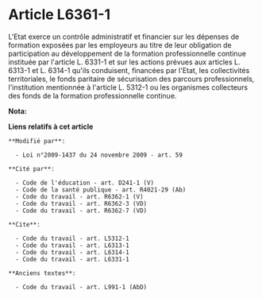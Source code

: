 # Article L6361-1

L'Etat exerce un contrôle administratif et financier sur les dépenses de formation exposées par les employeurs au titre de
leur obligation de participation au développement de la formation professionnelle continue instituée par l'article L. 6331-1
et sur les actions prévues aux articles L. 6313-1 et L. 6314-1 qu'ils conduisent, financées par l'Etat, les collectivités
territoriales, le fonds paritaire de sécurisation des parcours professionnels, l'institution mentionnée à l'article L. 5312-1
ou les organismes collecteurs des fonds de la formation professionnelle continue.

**Nota:**



**Liens relatifs à cet article**

	**Modifié par**:

	  - Loi n°2009-1437 du 24 novembre 2009 - art. 59

	**Cité par**:

	  - Code de l'éducation - art. D241-1 (V)
	  - Code de la santé publique - art. R4021-29 (Ab)
	  - Code du travail - art. R6362-1 (V)
	  - Code du travail - art. R6362-3 (VD)
	  - Code du travail - art. R6362-7 (VD)

	**Cite**:

	  - Code du travail - art. L5312-1
	  - Code du travail - art. L6313-1
	  - Code du travail - art. L6314-1
	  - Code du travail - art. L6331-1

	**Anciens textes**:

	  - Code du travail - art. L991-1 (AbD)
